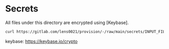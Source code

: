 # Secrets

All files under this directory are encrypted using [Keybase].

```sh
curl https://gitlab.com/lens0021/provision/-/raw/main/secrets/INPUT_FILENAME | keybase pgp decrypt -o ~/secrets/OUTPUT_FILENAME
```

keybase: https://keybase.io/crypto
